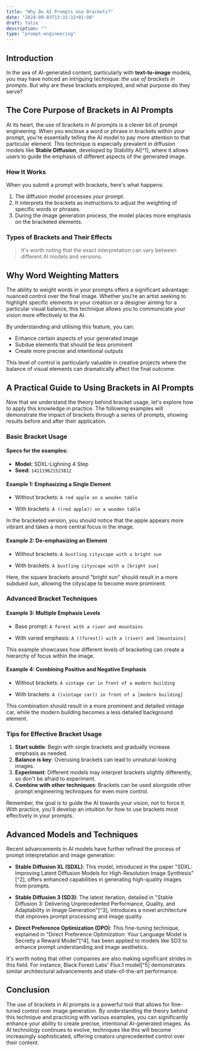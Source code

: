 ```yaml
---
title: "Why Do AI Prompts Use Brackets?"
date: "2024-09-03T13:33:32+01:00"
draft: false
description: ""
type: "prompt-engineering"
---
```


## Introduction

In the sea of AI-generated content, particularly with **text-to-image** models, you may have noticed an intriguing technique: _the use of brackets in prompts_. But why are these brackets employed, and what purpose do they serve?

## The Core Purpose of Brackets in AI Prompts

At its heart, the use of brackets in AI prompts is a clever bit of prompt engineering. When you enclose a word or phrase in brackets within your prompt, you're essentially telling the AI model to pay more attention to that particular element. This technique is especially prevalent in diffusion models like **Stable Diffusion**, developed by Stability AI[^1], where it allows users to guide the emphasis of different aspects of the generated image.

### How It Works

When you submit a prompt with brackets, here's what happens:

1. The diffusion model processes your prompt.
2. It interprets the brackets as instructions to adjust the weighting of specific words or phrases.
3. During the image generation process, the model places more emphasis on the bracketed elements.

### Types of Brackets and Their Effects

<!-- | Bracket Type    | Usage Example | Emphasis Level                    |
| --------------- | ------------- | --------------------------------- |
| Single brackets | (word)        | Slight emphasis                   |
| Double brackets | ((word))      | Moderate emphasis                 |
| Triple brackets | (((word)))    | Strong emphasis                   |
| Square brackets | [word]        | Reduced emphasis (in some models) | -->

> It's worth noting that the exact interpretation can vary between different AI models and versions.

## Why Word Weighting Matters

The ability to weight words in your prompts offers a significant advantage: nuanced control over the final image. Whether you're an artist seeking to highlight specific elements in your creation or a designer aiming for a particular visual balance, this technique allows you to communicate your vision more effectively to the AI.

By understanding and utilising this feature, you can:

- Enhance certain aspects of your generated image
- Subdue elements that should be less prominent
- Create more precise and intentional outputs

This level of control is particularly valuable in creative projects where the balance of visual elements can dramatically affect the final outcome.

## A Practical Guide to Using Brackets in AI Prompts

Now that we understand the theory behind bracket usage, let's explore how to apply this knowledge in practice. The following examples will demonstrate the impact of brackets through a series of prompts, showing results before and after their application.

### Basic Bracket Usage

#### Specs for the examples:

- **Model:** SDXL-Lighning 4 Step
- **Seed:** `141119621523812`

#### Example 1: Emphasizing a Single Element

- Without brackets: `A red apple on a wooden table`

- With brackets: `A ((red apple)) on a wooden table`

<!-- {{< image-comparison
image1="/images/prompt-engineering/brackets-ai-prompts/red-apple_00001_.png"
image2="/images/prompt-engineering/brackets-ai-prompts/red-apple_00002_.png"
caption1="A red apple on a wooden table"
caption2="A ((red apple)) on a wooden table" >}} -->

In the bracketed version, you should notice that the apple appears more vibrant and takes a more central focus in the image.

#### Example 2: De-emphasizing an Element

- Without brackets: `A bustling cityscape with a bright sun`

- With brackets: `A bustling cityscape with a [bright sun]`

<!-- {{< image-comparison
image1="/images/prompt-engineering/brackets-ai-prompts/sun_00001_.png"
image2="/images/prompt-engineering/brackets-ai-prompts/cityscape brackets_00001_.png"
caption1="A bustling cityscape with a bright sun"
caption2="A bustling cityscape with a [bright sun]" >}} -->

Here, the square brackets around "bright sun" should result in a more subdued sun, allowing the cityscape to become more prominent.

### Advanced Bracket Techniques

#### Example 3: Multiple Emphasis Levels

- Base prompt: `A forest with a river and mountains`

- With varied emphasis: `A ((forest)) with a (river) and [mountains]`

<!-- {{< image-comparison
image2="/images/prompt-engineering/brackets-ai-prompts/brackets-comparison00001.png"
image1="/images/prompt-engineering/brackets-ai-prompts/brackets-comparison.png"
caption1="A forest with a river and mountains"
caption2="A ((forest)) with a (river) and [mountains]" >}} -->

This example showcases how different levels of bracketing can create a hierarchy of focus within the image.

#### Example 4: Combining Positive and Negative Emphasis

- Without brackets: `A vintage car in front of a modern building`

- With brackets: `A ((vintage car)) in front of a [modern building]`

<!-- {{< image-comparison
image2="/images/prompt-engineering/brackets-ai-prompts/vintage-car-modern-building_00002_.png"
image1="/images/prompt-engineering/brackets-ai-prompts/vintage-car-modern-building_00001_.png"
caption1="A vintage car in front of a modern building"
caption2="A ((vintage car)) in front of a [modern building]" >}} -->

This combination should result in a more prominent and detailed vintage car, while the modern building becomes a less detailed background element.

### Tips for Effective Bracket Usage

1. **Start subtle**: Begin with single brackets and gradually increase emphasis as needed.
2. **Balance is key**: Overusing brackets can lead to unnatural-looking images.
3. **Experiment**: Different models may interpret brackets slightly differently, so don't be afraid to experiment.
4. **Combine with other techniques**: Brackets can be used alongside other prompt engineering techniques for even more control.

Remember, the goal is to guide the AI towards your vision, not to force it. With practice, you'll develop an intuition for how to use brackets most effectively in your prompts.

## Advanced Models and Techniques

Recent advancements in AI models have further refined the process of prompt interpretation and image generation:

- **Stable Diffusion XL (SDXL)**: This model, introduced in the paper "SDXL: Improving Latent Diffusion Models for High-Resolution Image Synthesis"[^2], offers enhanced capabilities in generating high-quality images from prompts.

- **Stable Diffusion 3 (SD3)**: The latest iteration, detailed in "Stable Diffusion 3: Delivering Unprecedented Performance, Quality, and Adaptability in Image Generation"[^3], introduces a novel architecture that improves prompt processing and image quality.

- **Direct Preference Optimization (DPO)**: This fine-tuning technique, explained in "Direct Preference Optimization: Your Language Model is Secretly a Reward Model"[^4], has been applied to models like SD3 to enhance prompt understanding and image aesthetics.

It's worth noting that other companies are also making significant strides in this field. For instance, Black Forest Labs' Flux.1 model[^5] demonstrates similar architectural advancements and state-of-the-art performance.

## Conclusion

The use of brackets in AI prompts is a powerful tool that allows for fine-tuned control over image generation. By understanding the theory behind this technique and practicing with various examples, you can significantly enhance your ability to create precise, intentional AI-generated images. As AI technology continues to evolve, techniques like this will become increasingly sophisticated, offering creators unprecedented control over their content.

<!-- [^1]: https://stability.ai/
[^2]: https://huggingface.co/papers/2307.01952
[^3]: https://huggingface.co/papers/2403.03206
[^4]: https://huggingface.co/papers/2305.18290
[^5]: https://blackforestlabs.ai/ -->
